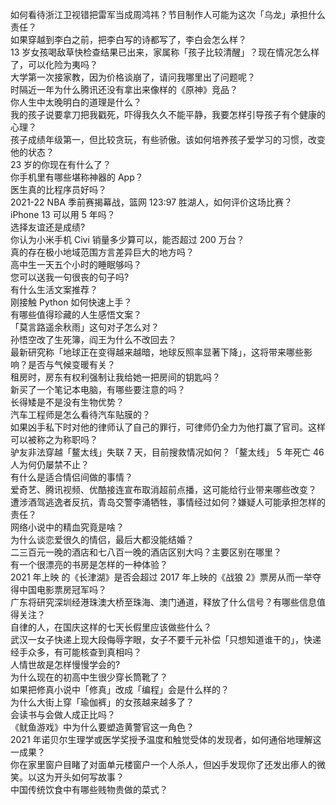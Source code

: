 如何看待浙江卫视错把雷军当成周鸿祎？节目制作人可能为这次「乌龙」承担什么责任？  
如果穿越到李白之前，把李白写的诗都写了，李白会怎么样？  
13 岁女孩喝敌草快检查结果已出来，家属称「孩子比较清醒」？现在情况怎么样了，可以化险为夷吗？  
大学第一次接家教，因为价格谈崩了，请问我哪里出了问题呢？  
时隔近一年为什么腾讯还没有拿出来像样的《原神》竞品？  
你人生中太晚明白的道理是什么？  
我的孩子说要拿刀把我戳死，吓得我久久不能平静，我要怎样引导孩子有个健康的心理？  
孩子成绩年级第一，但比较贪玩，有些骄傲。该如何培养孩子爱学习的习惯，改变他的状态？  
23 岁的你现在有什么了？  
你手机里有哪些堪称神器的 App？  
医生真的比程序员好吗？  
2021-22 NBA 季前赛揭幕战，篮网 123:97 胜湖人，如何评价这场比赛？  
iPhone 13 可以用 5 年吗？  
选择友谊还是成绩?  
你认为小米手机 Civi 销量多少算可以，能否超过 200 万台？  
真的存在极小地域范围方言差异巨大的地方吗？  
高中生一天五个小时的睡眠够吗？  
您可以送我一句很丧的句子吗?  
有什么生活文案推荐？  
刚接触 Python 如何快速上手？  
有哪些值得珍藏的人生感悟文案？  
「莫言路遥余秋雨」这句对子怎么对？  
孙悟空改了生死簿，阎王为什么不改回去？  
最新研究称「地球正在变得越来越暗，地球反照率显著下降」，这将带来哪些影响？是否与气候变暖有关？  
租房时，房东有权利强制让我给她一把房间的钥匙吗？  
新买了一个笔记本电脑，有哪些要注意的吗？  
长得矮是不是没有生物优势？  
汽车工程师是怎么看待汽车贴膜的？  
如果凶手私下时对他的律师认了自己的罪行，可律师仍全力为他打赢了官司。这样可以被称之为称职吗？  
驴友非法穿越「鳌太线」失联 7 天，目前搜救情况如何？「鳌太线」 5 年死亡 46 人为何仍屡禁不止？  
有什么是适合情侣间做的事情？  
爱奇艺、腾讯视频、优酷接连宣布取消超前点播，这可能给行业带来哪些改变？  
遭涉酒驾逃逸者反抗，青岛交警李涌牺牲，事情经过如何？嫌疑人可能承担怎样的责任？  
网络小说中的精血究竟是啥？  
为什么谈恋爱很久的情侣，最后大都没能结婚？  
二三百元一晚的酒店和七八百一晚的酒店区别大吗？主要区别在哪里？  
有一个很漂亮的书房是怎样的一种体验？  
2021 年上映 的《长津湖》是否会超过 2017 年上映的《战狼 2》票房从而一举夺得中国电影票房冠军吗？  
广东将研究深圳经港珠澳大桥至珠海、澳门通道，释放了什么信号？有哪些信息值得关注？  
自律的人，在国庆这样的七天长假里应该做些什么？  
武汉一女子快递上现大段侮辱字眼，女子不要千元补偿「只想知道谁干的」，快递经手众多，有可能核查到真相吗？  
人情世故是怎样慢慢学会的?  
为什么现在的初高中生很少穿长筒靴了？  
如果把修真小说中「修真」改成「编程」会是什么样的？  
为什么大街上穿「瑜伽裤」的女孩越来越多了？  
会读书与会做人成正比吗？  
《鱿鱼游戏》中为什么要塑造黄警官这一角色？  
2021 年诺贝尔生理学或医学奖授予温度和触觉受体的发现者，如何通俗地理解这一成果？  
你在家里窗户目睹了对面单元楼窗户一个人杀人，但凶手发现你了还发出瘆人的微笑。以这为开头如何写故事？  
中国传统饮食中有哪些贱物贵做的菜式？  
